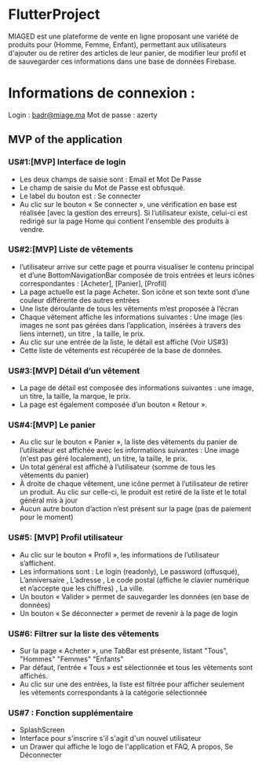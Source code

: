 # FlutterProject

MIAGED est une plateforme de vente en ligne proposant une variété de produits pour (Homme, Femme, Enfant), permettant aux utilisateurs d'ajouter ou de retirer des articles de leur panier, de modifier leur profil et de sauvegarder ces informations dans une base de données Firebase.

# Informations de connexion : 
  Login : badr@miage.ma
  Mot de passe : azerty

## MVP of the application

### US#1:[MVP] Interface de login
-  Les deux champs de saisie sont : Email et Mot De Passe
- Le champ de saisie du Mot de Passe est obfusqué.
- Le label du bouton est : Se connecter
-  Au clic sur le bouton « Se connecter », une vérification en base est réalisée [avec la gestion des erreurs]. Si l’utilisateur existe, celui-ci est redirigé sur la page Home qui contient l'ensemble des produits à vendre.

### US#2:[MVP] Liste de vêtements
- l’utilisateur arrive sur cette page et pourra visualiser le contenu principal et d’une BottomNavigationBar composée de trois entrées et leurs icônes correspondantes : [Acheter], [Panier], [Profil]
- La page actuelle est la page Acheter. Son icône et son texte sont d’une couleur différente des autres entrées
- Une liste déroulante de tous les vêtements m’est proposée à l’écran
- Chaque vêtement affiche les informations suivantes : Une image (les images ne sont pas gérées dans l’application, insérées à travers des liens internet), un titre , la taille, le prix.
- Au clic sur une entrée de la liste, le détail est affiché (Voir US#3)
- Cette liste de vêtements est récupérée de la base de données.

### US#3:[MVP] Détail d’un vêtement 
- La page de détail est composée des informations suivantes : une image, un titre, la taille, la marque, le prix.
- La page est également composée d’un bouton « Retour ».

### US#4:[MVP] Le panier
- Au clic sur le bouton « Panier », la liste des vêtements du panier de l’utilisateur est affichée avec les informations suivantes : Une image (n'est pas géré localement), un titre, la taille, le prix.
-  Un total général est affiché à l’utilisateur (somme de tous les vêtements du panier)
-  À droite de chaque vêtement, une icône permet à l’utilisateur de retirer un produit. Au clic sur celle-ci, le produit est retiré de la liste et le total général mis à jour
-  Aucun autre bouton d’action n’est présent sur la page (pas de paiement pour le moment)

### US#5: [MVP] Profil utilisateur
- Au clic sur le bouton « Profil », les informations de l’utilisateur s’affichent.
- Les informations sont : Le login (readonly), Le password (offusqué), L’anniversaire , L’adresse , Le code postal (affiche le clavier numérique et n’accepte que les chiffres) , La ville.
- Un bouton « Valider » permet de sauvegarder les données (en base de données)
- Un bouton « Se déconnecter » permet de revenir à la page de login


### US#6: Filtrer sur la liste des vêtements

- Sur la page « Acheter », une TabBar est présente, listant "Tous", "Hommes" "Femmes" "Enfants" 
- Par défaut, l’entrée « Tous » est sélectionnée et tous les vêtements sont affichés.
- Au clic sur une des entrées, la liste est filtrée pour afficher seulement les vêtements correspondants à la catégorie sélectionnée


### US#7 : Fonction supplémentaire

- SplashScreen
- Interface pour s'inscrire s'il s'agit d'un nouvel utilisateur
- un Drawer qui affiche le logo de l'application et FAQ, A propos, Se Déconnecter
